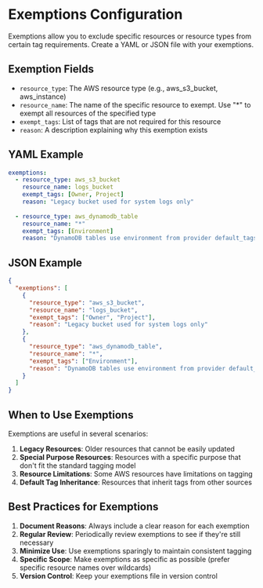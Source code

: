 # Exemptions Configuration

Exemptions allow you to exclude specific resources or resource types from certain tag requirements. Create a YAML or JSON file with your exemptions.

## Exemption Fields

- `resource_type`: The AWS resource type (e.g., aws_s3_bucket, aws_instance)
- `resource_name`: The name of the specific resource to exempt. Use "*" to exempt all resources of the specified type
- `exempt_tags`: List of tags that are not required for this resource
- `reason`: A description explaining why this exemption exists

## YAML Example

```yaml
exemptions:
  - resource_type: aws_s3_bucket
    resource_name: logs_bucket
    exempt_tags: [Owner, Project]
    reason: "Legacy bucket used for system logs only"
  
  - resource_type: aws_dynamodb_table
    resource_name: "*"
    exempt_tags: [Environment]
    reason: "DynamoDB tables use environment from provider default_tags"
```

## JSON Example

```json
{
  "exemptions": [
    {
      "resource_type": "aws_s3_bucket",
      "resource_name": "logs_bucket",
      "exempt_tags": ["Owner", "Project"],
      "reason": "Legacy bucket used for system logs only"
    },
    {
      "resource_type": "aws_dynamodb_table",
      "resource_name": "*",
      "exempt_tags": ["Environment"],
      "reason": "DynamoDB tables use environment from provider default_tags"
    }
  ]
}
```

## When to Use Exemptions

Exemptions are useful in several scenarios:

1. **Legacy Resources**: Older resources that cannot be easily updated
2. **Special Purpose Resources**: Resources with a specific purpose that don't fit the standard tagging model
3. **Resource Limitations**: Some AWS resources have limitations on tagging
4. **Default Tag Inheritance**: Resources that inherit tags from other sources

## Best Practices for Exemptions

1. **Document Reasons**: Always include a clear reason for each exemption
2. **Regular Review**: Periodically review exemptions to see if they're still necessary
3. **Minimize Use**: Use exemptions sparingly to maintain consistent tagging
4. **Specific Scope**: Make exemptions as specific as possible (prefer specific resource names over wildcards)
5. **Version Control**: Keep your exemptions file in version control